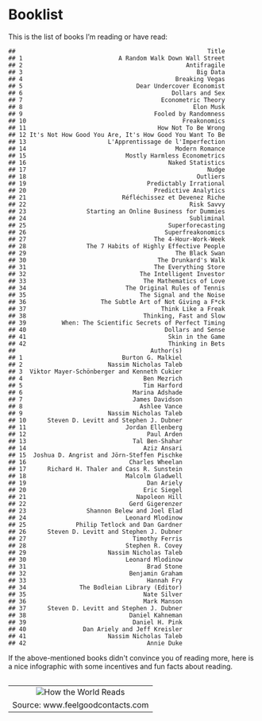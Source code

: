 Booklist
================

This is the list of books I’m reading or have read:

<!--html_preserve-->

<script type="application/json" data-for="htmlwidget-23ee67b84e6f4c313277">{"x":{"filter":"top","filterHTML":"<tr>\n  <td data-type=\"character\" style=\"vertical-align: top;\">\n    <div class=\"form-group has-feedback\" style=\"margin-bottom: auto;\">\n      <input type=\"search\" placeholder=\"All\" class=\"form-control\" style=\"width: 100%;\"/>\n      <span class=\"glyphicon glyphicon-remove-circle form-control-feedback\"><\/span>\n    <\/div>\n  <\/td>\n  <td data-type=\"character\" style=\"vertical-align: top;\">\n    <div class=\"form-group has-feedback\" style=\"margin-bottom: auto;\">\n      <input type=\"search\" placeholder=\"All\" class=\"form-control\" style=\"width: 100%;\"/>\n      <span class=\"glyphicon glyphicon-remove-circle form-control-feedback\"><\/span>\n    <\/div>\n  <\/td>\n<\/tr>","data":[["A Random Walk Down Wall Street","Antifragile","Big Data","Breaking Vegas","Dear Undercover Economist","Dollars and Sex","Econometric Theory","Elon Musk","Fooled by Randomness","Freakonomics","How Not To Be Wrong","It's Not How Good You Are, It's How Good You Want To Be","L'Apprentissage de l'Imperfection","Modern Romance","Mostly Harmless Econometrics","Naked Statistics","Nudge","Outliers","Predictably Irrational","Predictive Analytics","Réfléchissez et Devenez Riche","Risk Savvy","Starting an Online Business for Dummies","Subliminal","Superforecasting","Superfreakonomics","The 4-Hour-Work-Week","The 7 Habits of Highly Effective People","The Black Swan","The Drunkard's Walk","The Everything Store","The Intelligent Investor","The Mathematics of Love","The Original Rules of Tennis","The Signal and the Noise","The Subtle Art of Not Giving a F*ck","Think Like a Freak","Thinking, Fast and Slow","When: The Scientific Secrets of Perfect Timing","Dollars and Sense","Skin in the Game","Thinking in Bets"],["Burton G. Malkiel","Nassim Nicholas Taleb","Viktor Mayer-Schönberger and Kenneth Cukier","Ben Mezrich","Tim Harford","Marina Adshade","James Davidson","Ashlee Vance","Nassim Nicholas Taleb","Steven D. Levitt and Stephen J. Dubner","Jordan Ellenberg","Paul Arden","Tal Ben-Shahar","Aziz Ansari","Joshua D. Angrist and Jörn-Steffen Pischke","Charles Wheelan","Richard H. Thaler and Cass R. Sunstein","Malcolm Gladwell","Dan Ariely","Eric Siegel","Napoleon Hill","Gerd Gigerenzer","Shannon Belew and Joel Elad","Leonard Mlodinow","Philip Tetlock and Dan Gardner","Steven D. Levitt and Stephen J. Dubner","Timothy Ferris","Stephen R. Covey","Nassim Nicholas Taleb","Leonard Mlodinow","Brad Stone","Benjamin Graham","Hannah Fry","The Bodleian Library (Editor)","Nate Silver","Mark Manson","Steven D. Levitt and Stephen J. Dubner","Daniel Kahneman","Daniel H. Pink","Dan Ariely and Jeff Kreisler","Nassim Nicholas Taleb","Annie Duke"]],"container":"<table class=\"display\">\n  <thead>\n    <tr>\n      <th>Title<\/th>\n      <th>Author(s)<\/th>\n    <\/tr>\n  <\/thead>\n<\/table>","options":{"pageLength":42,"order":[0,"asc"],"autoWidth":true,"orderClasses":false,"orderCellsTop":true,"lengthMenu":[10,25,42,50,100]}},"evals":[],"jsHooks":[]}</script>
<!--/html_preserve-->
    ##                                                      Title
    ## 1                           A Random Walk Down Wall Street
    ## 2                                              Antifragile
    ## 3                                                 Big Data
    ## 4                                           Breaking Vegas
    ## 5                                Dear Undercover Economist
    ## 6                                          Dollars and Sex
    ## 7                                       Econometric Theory
    ## 8                                                Elon Musk
    ## 9                                     Fooled by Randomness
    ## 10                                            Freakonomics
    ## 11                                     How Not To Be Wrong
    ## 12 It's Not How Good You Are, It's How Good You Want To Be
    ## 13                       L'Apprentissage de l'Imperfection
    ## 14                                          Modern Romance
    ## 15                            Mostly Harmless Econometrics
    ## 16                                        Naked Statistics
    ## 17                                                   Nudge
    ## 18                                                Outliers
    ## 19                                  Predictably Irrational
    ## 20                                    Predictive Analytics
    ## 21                           Réfléchissez et Devenez Riche
    ## 22                                              Risk Savvy
    ## 23                 Starting an Online Business for Dummies
    ## 24                                              Subliminal
    ## 25                                        Superforecasting
    ## 26                                       Superfreakonomics
    ## 27                                    The 4-Hour-Work-Week
    ## 28                 The 7 Habits of Highly Effective People
    ## 29                                          The Black Swan
    ## 30                                     The Drunkard's Walk
    ## 31                                    The Everything Store
    ## 32                                The Intelligent Investor
    ## 33                                 The Mathematics of Love
    ## 34                            The Original Rules of Tennis
    ## 35                                The Signal and the Noise
    ## 36                     The Subtle Art of Not Giving a F*ck
    ## 37                                      Think Like a Freak
    ## 38                                 Thinking, Fast and Slow
    ## 39          When: The Scientific Secrets of Perfect Timing
    ## 40                                       Dollars and Sense
    ## 41                                        Skin in the Game
    ## 42                                        Thinking in Bets
    ##                                      Author(s)
    ## 1                            Burton G. Malkiel
    ## 2                        Nassim Nicholas Taleb
    ## 3  Viktor Mayer-Schönberger and Kenneth Cukier
    ## 4                                  Ben Mezrich
    ## 5                                  Tim Harford
    ## 6                               Marina Adshade
    ## 7                               James Davidson
    ## 8                                 Ashlee Vance
    ## 9                        Nassim Nicholas Taleb
    ## 10      Steven D. Levitt and Stephen J. Dubner
    ## 11                            Jordan Ellenberg
    ## 12                                  Paul Arden
    ## 13                              Tal Ben-Shahar
    ## 14                                 Aziz Ansari
    ## 15  Joshua D. Angrist and Jörn-Steffen Pischke
    ## 16                             Charles Wheelan
    ## 17      Richard H. Thaler and Cass R. Sunstein
    ## 18                            Malcolm Gladwell
    ## 19                                  Dan Ariely
    ## 20                                 Eric Siegel
    ## 21                               Napoleon Hill
    ## 22                             Gerd Gigerenzer
    ## 23                 Shannon Belew and Joel Elad
    ## 24                            Leonard Mlodinow
    ## 25              Philip Tetlock and Dan Gardner
    ## 26      Steven D. Levitt and Stephen J. Dubner
    ## 27                              Timothy Ferris
    ## 28                            Stephen R. Covey
    ## 29                       Nassim Nicholas Taleb
    ## 30                            Leonard Mlodinow
    ## 31                                  Brad Stone
    ## 32                             Benjamin Graham
    ## 33                                  Hannah Fry
    ## 34               The Bodleian Library (Editor)
    ## 35                                 Nate Silver
    ## 36                                 Mark Manson
    ## 37      Steven D. Levitt and Stephen J. Dubner
    ## 38                             Daniel Kahneman
    ## 39                              Daniel H. Pink
    ## 40                Dan Ariely and Jeff Kreisler
    ## 41                       Nassim Nicholas Taleb
    ## 42                                  Annie Duke

If the above-mentioned books didn't convince you of reading more, here is a nice infographic with some incentives and fun facts about reading.

<table cellpadding="0" cellspacing="0" class="tr-caption-container" style="float: left; margin-right: 1em; text-align: center;">
<tbody>
<tr>
<td style="text-align: center;">
<img alt="How the World Reads" border="0" src="https://feelgoodcontacts.com/blog/blogimages/read1592016.jpg" title="How the World Reads" />
</td>
</tr>
<tr>
<td class="tr-caption" style="text-align: center;">
Source: www.feelgoodcontacts.com
</td>
</tr>
</tbody>
</table>
